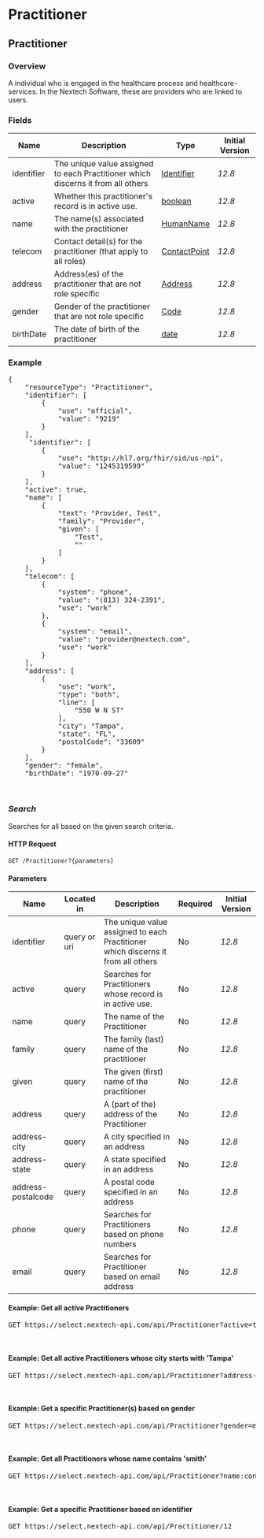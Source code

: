 # Practitioner

## Practitioner

### Overview
A individual who is engaged in the healthcare process and healthcare-services. In the Nextech Software, these are providers who are linked to users.

### Fields
| Name | Description | Type | Initial Version |
| ---- | ----------- | ---- | --------------- |
| identifier | The unique value assigned to each Practitioner which discerns it from all others | [Identifier](https://www.hl7.org/fhir/datatypes.html#Identifier) | _12.8_ |
| active | 	Whether this practitioner's record is in active use. | [boolean](https://www.hl7.org/fhir/datatypes.html#boolean) | _12.8_ |
| name |The name(s) associated with the practitioner | [HumanName](https://www.hl7.org/fhir/datatypes.html#HumanName) | _12.8_ |
| telecom | Contact detail(s) for the practitioner (that apply to all roles) | [ContactPoint](https://www.hl7.org/fhir/datatypes.html#ContactPoint) | _12.8_ |
| address | Address(es) of the practitioner that are not role specific | [Address](https://www.hl7.org/fhir/datatypes.html#Address) | _12.8_ |
| gender | Gender of the practitioner that are not role specific | [Code](https://www.hl7.org/fhir/valueset-administrative-gender.html) | _12.8_ |
| birthDate | The date of birth of the practitioner | [date](https://www.hl7.org/fhir/datatypes.html#date) | _12.8_ |


### Example
<pre class="center-column">
{
    "resourceType": "Practitioner",
    "identifier": [
        {
            "use": "official",
            "value": "9219"
        }
    ],
	 "identifier": [
        {
            "use": "http://hl7.org/fhir/sid/us-npi",
            "value": "1245319599"
        }
    ],
    "active": true,
    "name": [
        {
            "text": "Provider, Test",
            "family": "Provider",
            "given": [
                "Test",
                ""
            ]
        }
    ],
    "telecom": [
        {
            "system": "phone",
            "value": "(813) 324-2391",
            "use": "work"
        },
        {
            "system": "email",
            "value": "provider@nextech.com",
            "use": "work"
        }
    ],
    "address": [
        {
            "use": "work",
            "type": "both",
            "line": [
                "550 W N ST"
            ],
            "city": "Tampa",
            "state": "FL",
            "postalCode": "33609"
        }   
    ],
    "gender": "female",
    "birthDate": "1970-09-27"
</pre>
&nbsp;

### *Search*
Searches for all  based on the given search criteria.

#### HTTP Request 
`GET /Practitioner?{parameters}`

#### Parameters
| Name | Located in | Description | Required | Initial Version |
| ---- | ---------- | ----------- | -------- | --------------- |
| identifier | query or uri | The unique value assigned to each Practitioner which discerns it from all others |  No | _12.8_ |
| active | query | Searches for Practitioners whose record is in active use.| No | _12.8_ |
| name | query | The name of the Practitioner | No | _12.8_ |
| family | query | The family (last) name of the practitioner | No | _12.8_ |
| given | query | The given (first) name of the practitioner | No | _12.8_ |
| address | query | A (part of the) address of the Practitioner | No | _12.8_ |
| address-city | query | A city specified in an address | No | _12.8_ |
| address-state | query | A state specified in an address | No | _12.8_ |
| address-postalcode | query | A postal code specified in an address | No | _12.8_ |
| phone | query | Searches for Practitioners based on phone numbers | No | _12.8_ |
| email | query | Searches for Practitioner based on email address | No | _12.8_ |

#### Example: Get all active Practitioners

<pre class="center-column">
GET https://select.nextech-api.com/api/Practitioner?active=true
</pre>
&nbsp;

#### Example: Get all active Practitioners whose city starts with 'Tampa'

<pre class="center-column">
GET https://select.nextech-api.com/api/Practitioner?address-city=Tampa
</pre>
&nbsp;

#### Example: Get a specific Practitioner(s) based on gender

<pre class="center-column">
GET https://select.nextech-api.com/api/Practitioner?gender=male
</pre>
&nbsp;

#### Example: Get all Practitioners whose name contains 'smith'

<pre class="center-column">
GET https://select.nextech-api.com/api/Practitioner?name:contains=smith
</pre>
&nbsp;

#### Example: Get a specific Practitioner based on identifier

<pre class="center-column">
GET https://select.nextech-api.com/api/Practitioner/12
</pre>
&nbsp;

